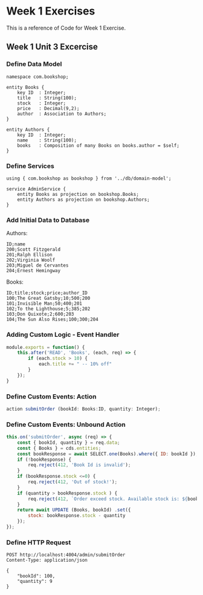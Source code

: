 # Week 1 Exercises
This is a reference of Code for Week 1 Exercise.

## Week 1 Unit 3 Excercise

### Define Data Model
```cds
namespace com.bookshop;

entity Books {
    key ID  : Integer;
    title   : String(100);
    stock   : Integer;
    price   : Decimal(9,2);
    author  : Association to Authors;
}

entity Authors {
    key ID  : Integer;
    name    : String(100);
    books   : Composition of many Books on books.author = $self;
}
```

### Define Services
```cds
using { com.bookshop as bookshop } from '../db/domain-model';

service AdminService {
    entity Books as projection on bookshop.Books;
    entity Authors as projection on bookshop.Authors;
}   
```

### Add Initial Data to Database

Authors:
```csv
ID;name
200;Scott Fitzgerald
201;Ralph Ellison
202;Virginia Woolf
203;Miguel de Cervantes
204;Ernest Hemingway
```

Books:
```csv
ID;title;stock;price;author_ID
100;The Great Gatsby;10;500;200
101;Invisible Man;50;400;201
102;To the Lighthouse;5;385;202
103;Don Quixote;2;600;203
104;The Sun Also Rises;100;300;204
```

### Adding Custom Logic - Event Handler 
```js
module.exports = function() {
    this.after('READ', 'Books', (each, req) => {
        if (each.stock > 10) {
            each.title += " -- 10% off"
        }
    });
}
```

### Define Custom Events: Action
```js
action submitOrder (bookId: Books:ID, quantity: Integer);
```

### Define Custom Events: Unbound Action
```js
this.on('submitOrder', async (req) => {
    const { bookId, quantity } = req.data;
    const { Books } = cds.entities;
    const bookResponse = await SELECT.one(Books).where({ ID: bookId });
    if (!bookResponse) {
        req.reject(412, 'Book Id is invalid');
    }
    if (bookResponse.stock <=0) {
        req.reject(412, 'Out of stock!');
    }
    if (quantity > bookResponse.stock ) {
        req.reject(412, `Order exceed stock. Available stock is: ${bookResponse.stock}`);
    }
    return await UPDATE (Books, bookId) .set({
        stock: bookResponse.stock - quantity
    });
});
```

### Define HTTP Request
```http
POST http://localhost:4004/admin/submitOrder
Content-Type: application/json

{
    "bookId": 100,
    "quantity": 9
}
```
